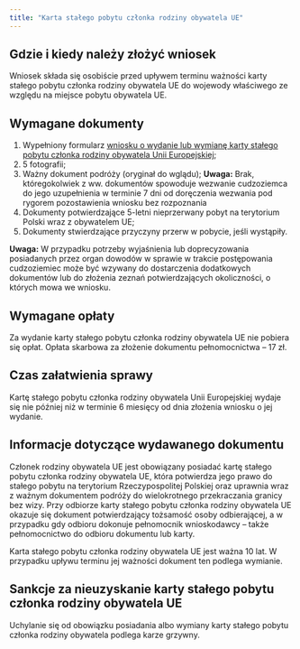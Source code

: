 ```yaml
---
title: "Karta stałego pobytu członka rodziny obywatela UE"
---
```


## Gdzie i kiedy należy złożyć wniosek

Wniosek składa się osobiście przed upływem terminu ważności karty stałego pobytu członka rodziny obywatela UE do wojewody właściwego ze względu na miejsce pobytu obywatela UE.

## Wymagane dokumenty

1. Wypełniony formularz [wniosku o wydanie lub wymianę karty stałego pobytu członka rodziny obywatela Unii Europejskiej](http://localhost:3000/wnioski);
2. 5 fotografii;
3. Ważny dokument podróży (oryginał do wglądu);
   **Uwaga:** Brak, któregokolwiek z ww. dokumentów spowoduje wezwanie cudzoziemca do jego uzupełnienia w terminie 7 dni od doręczenia wezwania pod rygorem pozostawienia wniosku bez rozpoznania
4. Dokumenty potwierdzające 5-letni nieprzerwany pobyt na terytorium Polski wraz z obywatelem UE;
5. Dokumenty stwierdzające przyczyny przerw w pobycie, jeśli wystąpiły.

**Uwaga:** W przypadku potrzeby wyjaśnienia lub doprecyzowania posiadanych przez organ dowodów w sprawie w trakcie postępowania cudzoziemiec może być wzywany do dostarczenia dodatkowych dokumentów lub do złożenia zeznań potwierdzających okoliczności, o których mowa we wniosku.

## Wymagane opłaty

Za wydanie karty stałego pobytu członka rodziny obywatela UE nie pobiera się opłat.
Opłata skarbowa za złożenie dokumentu pełnomocnictwa – 17 zł.

## Czas załatwienia sprawy

Kartę stałego pobytu członka rodziny obywatela Unii Europejskiej wydaje się nie później niż w terminie 6 miesięcy od dnia złożenia wniosku o jej wydanie.

## Informacje dotyczące wydawanego dokumentu

Członek rodziny obywatela UE jest obowiązany posiadać kartę stałego pobytu członka rodziny obywatela UE, która potwierdza jego prawo do stałego pobytu na terytorium Rzeczypospolitej Polskiej oraz uprawnia wraz z ważnym dokumentem podróży do wielokrotnego przekraczania granicy bez wizy.
Przy odbiorze karty stałego pobytu członka rodziny obywatela UE okazuje się dokument potwierdzający tożsamość osoby odbierającej, a w przypadku gdy odbioru dokonuje pełnomocnik wnioskodawcy – także pełnomocnictwo do odbioru dokumentu lub karty.

Karta stałego pobytu członka rodziny obywatela UE jest ważna 10 lat. W przypadku upływu terminu jej ważności dokument ten podlega wymianie.

## Sankcje za nieuzyskanie karty stałego pobytu członka rodziny obywatela UE

Uchylanie się od obowiązku posiadania albo wymiany karty stałego pobytu członka rodziny obywatela podlega karze grzywny.
